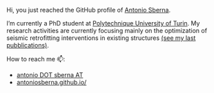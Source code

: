 Hi, you just reached the GitHub profile of [Antonio Sberna](antoniosberna.github.io/).

I’m currently a PhD student at [Polytechnique University of Turin](https://www.polito.it/?lang=en).
My research activities are currently focusing mainly on the optimization of seismic retrofitting interventions in existing structures [(see my last pubblications)](https://antoniosberna.github.io/publication/).

How to reach me 📫:
  - [antonio DOT sberna AT](mailto:antonio.sberna@polito.it) 
  - [antoniosberna.github.io/](antoniosberna.github.io/)

<!---
AntonioSberna/AntonioSberna is a ✨ special ✨ repository because its `README.md` (this file) appears on your GitHub profile.
You can click the Preview link to take a look at your changes.
--->
